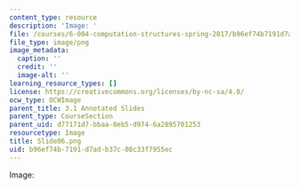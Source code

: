 ```yaml
---
content_type: resource
description: 'Image: '
file: /courses/6-004-computation-structures-spring-2017/b96ef74b7191d7adb37c08c33f7955ec_Slide06.png
file_type: image/png
image_metadata:
  caption: ''
  credit: ''
  image-alt: ''
learning_resource_types: []
license: https://creativecommons.org/licenses/by-nc-sa/4.0/
ocw_type: OCWImage
parent_title: 3.1 Annotated Slides
parent_type: CourseSection
parent_uid: d77171d7-bbaa-8eb5-d974-6a2895701253
resourcetype: Image
title: Slide06.png
uid: b96ef74b-7191-d7ad-b37c-08c33f7955ec
---
```

Image: 